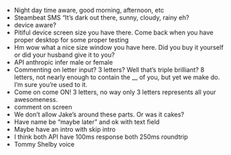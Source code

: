 - Night day time aware, good morning, afternoon, etc 
- Steambeat SMS
“It’s dark out there, sunny, cloudy, rainy eh?
- device aware?
- Pitiful device screen size you have there. Come back when you have proper desktop for some proper testing
- Hm wow what a nice size window you have here. Did you buy it yourself or did your husband give it to you? 
- API anthropic infer male or female
- Commenting on letter input? 3 letters? Well that’s triple brilliant? 8 letters, not nearly enough to contain the __ of you, but yet we make do. I’m sure you’re used to it.
- Come on come ON! 3 letters, no way only 3 letters represents all your awesomeness.
- comment on screen
- We don’t allow Jake’s around these parts. Or was it cakes? 
- Have name be “maybe later” and ok with text field 
- Maybe have an intro with skip intro
- I think both API have 100ms response both 250ms roundtrip 
- Tommy Shelby voice